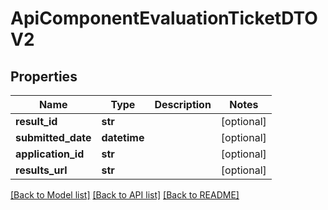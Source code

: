 # ApiComponentEvaluationTicketDTOV2

## Properties

| Name               | Type         | Description | Notes      |
| ------------------ | ------------ | ----------- | ---------- |
| **result_id**      | **str**      |             | [optional] |
| **submitted_date** | **datetime** |             | [optional] |
| **application_id** | **str**      |             | [optional] |
| **results_url**    | **str**      |             | [optional] |

[[Back to Model list]](../README.md#documentation-for-models) [[Back to API list]](../README.md#documentation-for-api-endpoints) [[Back to README]](../README.md)
